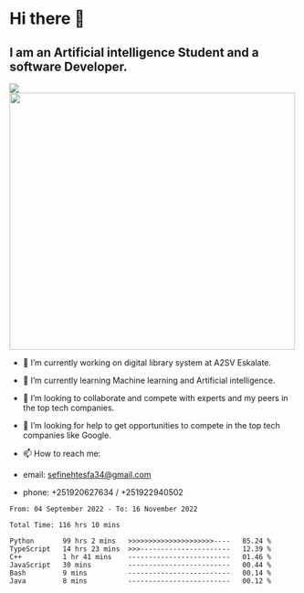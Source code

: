 # Hi there 👋
## I am an Artificial intelligence Student and a software Developer.
<img src = "https://github-readme-stats.vercel.app/api?username=sefinehtesfa34&&show_icons=true&title_color=ffffff&icon_color=bb2acf&text_color=daf7dc&bg_color=151515"/>
<img src="https://wakatime.com/share/@sefinehtesfa34/ae9674e3-b462-4438-9120-52fc3d0ffbbb.png" width ="500" height = "450"/>

- 🔭 I’m currently working on digital library system at A2SV Eskalate.
- 🌱 I’m currently learning Machine learning and Artificial intelligence.
- 👯 I’m looking to collaborate and compete with experts and my peers in the top tech companies.
- 🤔 I’m looking for help to get opportunities to compete in the top tech companies like Google.

- 📫 How to reach me: 
- email: sefinehtesfa34@gmail.com
- phone: +251920627634 / +251922940502
<!--START_SECTION:waka-->

```text
From: 04 September 2022 - To: 16 November 2022

Total Time: 116 hrs 10 mins

Python       99 hrs 2 mins   >>>>>>>>>>>>>>>>>>>>>----   85.24 %
TypeScript   14 hrs 23 mins  >>>----------------------   12.39 %
C++          1 hr 41 mins    -------------------------   01.46 %
JavaScript   30 mins         -------------------------   00.44 %
Bash         9 mins          -------------------------   00.14 %
Java         8 mins          -------------------------   00.12 %
```

<!--END_SECTION:waka-->
